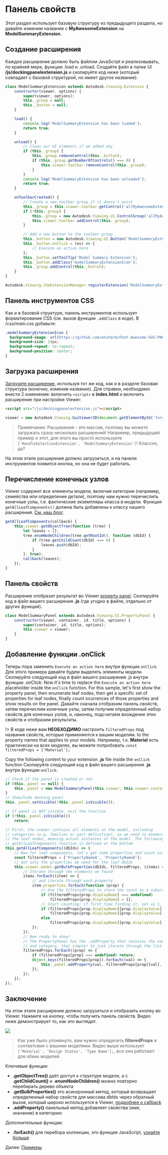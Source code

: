 # Панель свойств

Этот раздел использует базовую структуру из предыдущего раздела, но давайте изменим название с **MyAwesomeExtension** на **ModelSummaryExtension**.

## Создание расширения

Каждое расширение должно быть файлом JavaScript и реализовывать, по крайней мере, функции .load и .unload. Создайте файл в папке UI **/js/dockingpanelextension.js** и скопируйте код ниже (который совпадает с базовой структурой, но имеет другое название): 

```javascript
class ModelSummaryExtension extends Autodesk.Viewing.Extension {
    constructor(viewer, options) {
        super(viewer, options);
        this._group = null;
        this._button = null;
    }

    load() {
        console.log('ModelSummaryExtension has been loaded');
        return true;
    }

    unload() {
        // Clean our UI elements if we added any
        if (this._group) {
            this._group.removeControl(this._button);
            if (this._group.getNumberOfControls() === 0) {
                this.viewer.toolbar.removeControl(this._group);
            }
        }
        console.log('ModelSummaryExtension has been unloaded');
        return true;
    }

    onToolbarCreated() {
        // Create a new toolbar group if it doesn't exist
        this._group = this.viewer.toolbar.getControl('allMyAwesomeExtensionsToolbar');
        if (!this._group) {
            this._group = new Autodesk.Viewing.UI.ControlGroup('allMyAwesomeExtensionsToolbar');
            this.viewer.toolbar.addControl(this._group);
        }

        // Add a new button to the toolbar group
        this._button = new Autodesk.Viewing.UI.Button('ModelSummaryExtensionButton');
        this._button.onClick = (ev) => {
            // Execute an action here
        };
        this._button.setToolTip('Model Summary Extension');
        this._button.addClass('modelSummaryExtensionIcon');
        this._group.addControl(this._button);
    }
}

Autodesk.Viewing.theExtensionManager.registerExtension('ModelSummaryExtension', ModelSummaryExtension);
```

## Панель инструментов CSS

Как и в базовой структуре, панель инструментов использует форматирование CSS (см. вызов функции `.addClass` в коде). В /css/main.css добавьте: 

```css
.modelSummaryExtensionIcon {
  background-image: url(https://github.com/encharm/Font-Awesome-SVG-PNG/raw/master/white/png/24/dashboard.png);
  background-size: 24px;
  background-repeat: no-repeat;
  background-position: center;
}
```

## Загрузка расширения

[Загрузите расширение](/viewer/extensions/skeleton?id=loading-the-extension), используя тот же код, как и в разделе базовая структура (конечно, изменив название). Для справки, необходимо внести 2 изменения: включить `<script>` в **index.html** и включить расширение при настройке Viewer: 

```html
<script src="/js/dockingpanelextension.js"></script>
```

```javascript
viewer = new Autodesk.Viewing.GuiViewer3D(document.getElementById('forgeViewer'), { extensions: ['ModelSummaryExtension'] });
```

> Примечание: Расширения - это массив, поэтому вы можете загружать сразу несколько расширений! Например, предыдущий пример и этот, для этого вы просто используете `['HandleSelectionExtension', 'ModelSummaryExtension']`! Классно, да?

На этом этапе расширение должно загрузиться, и на панели инструментов появится кнопка, но она не будет работать.

## Перечисление конечных узлов

Viewer содержит все элементы модели, включая категории (например, семейства или определение детали), поэтому нам нужно перечислить конечные узлы, т.е. фактические экземпляры класса в модели. Функция `getAllLeafComponents()` должна быть добавлены к классу нашего расширения. [См. наш блог](https://forge.autodesk.com/blog/enumerating-leaf-nodes-viewer). 

```javascript
getAllLeafComponents(callback) {
    this.viewer.getObjectTree(function (tree) {
        let leaves = [];
        tree.enumNodeChildren(tree.getRootId(), function (dbId) {
            if (tree.getChildCount(dbId) === 0) {
                leaves.push(dbId);
            }
        }, true);
        callback(leaves);
    });
}
```

## Панель свойств

Расширение отобразит результат во Viewer [property panel](https://forge.autodesk.com/en/docs/viewer/v7/reference/UI/PropertyPanel/). Скопируйте код в файл вашего расширения **.js** (где угодно в файле, отдельно от других функций).

```javascript
class ModelSummaryPanel extends Autodesk.Viewing.UI.PropertyPanel {
    constructor(viewer, container, id, title, options) {
        super(container, id, title, options);
        this.viewer = viewer;
    }
}
```

## Добавление функции .onClick

Теперь пора заменить `Execute an action here` внутри функции `onClick`. Для этого примера давайте будем выделять элементы модели. Скопируйте следующий код в файл вашего расширения .js внутри функции .onClick: Now it's time to replace the `Execute an action here` placeholder inside the `onClick` function. For this sample, let's first show the property panel, then enumerate leaf nodes, then get a specific set of properties for leaf nodes, finally count ocurrences of those properties and show results on the panel. 
Давайте сначала отобрахим панель свойств, затем перечислим конечные узлы, затем получим определенный набор свойств для конечных узлов, и, наконец, подсчитаем вхождение этих свойств и отобразим результаты.

!> В коде ниже вам **НЕОБХОДИМО** настроить `filteredProps` под названия свойств, которые применяются к вашим моделям. to the property names that applies to your models. Например, т.к. **Material** есть практически на всех моделях, вы можете попробовать `const filteredProps = ['Material'];`

Copy the following content to your extension **.js** file inside the `onClick` function Скопируйте следующий код в файл вашего расширения **.js** внутри функции `onClick`. 

```javascript
// Check if the panel is created or not
if (this._panel == null) {
    this._panel = new ModelSummaryPanel(this.viewer, this.viewer.container, 'modelSummaryPanel', 'Model Summary');
}
// Show/hide docking panel
this._panel.setVisible(!this._panel.isVisible());

// If panel is NOT visible, exit the function
if (!this._panel.isVisible())
    return;

// First, the viewer contains all elements on the model, including
// categories (e.g. families or part definition), so we need to enumerate
// the leaf nodes, meaning actual instances of the model. The following
// getAllLeafComponents function is defined at the bottom
this.getAllLeafComponents((dbIds) => {
    // Now for leaf components, let's get some properties and count occurrences of each value
    const filteredProps = ['PropertyNameA', 'PropertyNameB'];
    // Get only the properties we need for the leaf dbIds
    this.viewer.model.getBulkProperties(dbIds, filteredProps, (items) => {
        // Iterate through the elements we found
        items.forEach((item) => {
            // and iterate through each property
            item.properties.forEach(function (prop) {
                // Use the filteredProps to store the count as a subarray
                if (filteredProps[prop.displayName] === undefined)
                    filteredProps[prop.displayName] = {};
                // Start counting: if first time finding it, set as 1, else +1
                if (filteredProps[prop.displayName][prop.displayValue] === undefined)
                    filteredProps[prop.displayName][prop.displayValue] = 1;
                else
                    filteredProps[prop.displayName][prop.displayValue] += 1;
            });
        });
        // Now ready to show!
        // The PropertyPanel has the .addProperty that receives the name, value
        // and category, that simple! So just iterate through the list and add them
        filteredProps.forEach((prop) => {
            if (filteredProps[prop] === undefined) return;
            Object.keys(filteredProps[prop]).forEach((val) => {
                this._panel.addProperty(val, filteredProps[prop][val], prop);
            });
        });
    });
});
```

## Заключение

На этом этапе расширение должно загрузиться и отобразить кнопку во Viewer. Нажмите на кнопку, чтобы получить панель свойств. Видео ниже демонстрирует то, как это выглядит.

![](_media/javascript/js_dockingpanel.gif)

> Как уже было упомянуто, вам нужно определить **filteredProps** в соответсвии с вашими моделями. Видео выше использует `['Material', 'Design Status', 'Type Name'];`, все они работают для обеих моделей. 

Ключевые функции:

- **.getObjectTree()** даёт доступ к структуре модели, а с **.getChildCount()** и **.enumNodeChildren()** можно повторно перебирать дерево объекта
- **.getBulkProperties()** это асинхронный метод, который возвращает определенный набор свойств для массива dbIds через обратный вызов, который широко используется в Viewer, [подробнее о callback](https://developer.mozilla.org/en-US/docs/Glossary/Callback_function)
- **.addProperty()** панельный метод добавляет свойства (имя, значение) в категорию

Дополнительные функции:

- **.forEach()** для перебора коллекции, это функция JavaScript, [узнайте больше](https://www.w3schools.com/jsref/jsref_forEach.asp)

Далее: [Примеры](viewer/extensions/examples)
